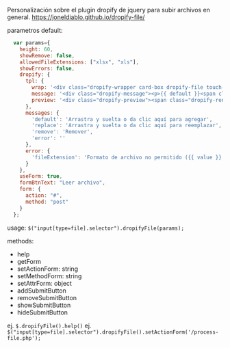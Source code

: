 Personalización sobre el plugin dropify de jquery para subir archivos en general.
https://joneldiablo.github.io/dropify-file/

parametros default:
```js
  var params={
    height: 60,
    showRemove: false,
    allowedFileExtensions: ["xlsx", "xls"],
    showErrors: false,
    dropify: {
      tpl: {
        wrap: '<div class="dropify-wrapper card-box dropify-file touch-fallback"></div>',
        message: '<div class="dropify-message"><p>{{ default }}<span class="file-icon" /></p></div>',
        preview: '<div class="dropify-preview"><span class="dropify-render pull-left"></span><div class="dropify-infos pull-left"><div class="dropify-infos-inner"><p class="dropify-infos-message">{{ replace }}</p></div></div></div>'
      },
      messages: {
        'default': 'Arrastra y suelta o da clic aquí para agregar',
        'replace': 'Arrastra y suelta o da clic aquí para reemplazar',
        'remove': 'Remover',
        'error': ''
      },
      error: {
        'fileExtension': 'Formato de archivo no permitido ({{ value }} únicamente).'
      }
    },
    useForm: true,
    formBtnText: "Leer archivo",
    form: {
      action: "#",
      method: "post"
    }
  };
```

usage: `$("input[type=file].selector").dropifyFile(params);`

methods:
 * help
 * getForm
 * setActionForm: string
 * setMethodForm: string
 * setAttrForm: object
 * addSubmitButton
 * removeSubmitButton
 * showSubmitButton
 * hideSubmitButton

ej. `$.dropifyFile().help()`
ej. `$("input[type=file].selector").dropifyFile().setActionForm('/process-file.php');`
